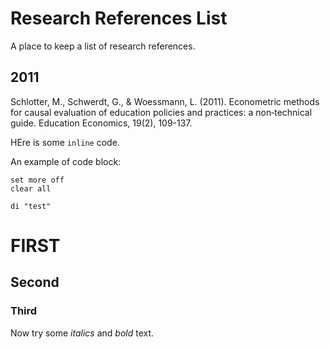 # Research References List

A place to keep a list of research references.

## 2011

Schlotter, M., Schwerdt, G., & Woessmann, L. (2011). Econometric methods for causal evaluation of education policies and practices: a non‐technical guide. Education Economics, 19(2), 109-137.

HEre is some `inline` code.

An example of code block:

```
set more off
clear all

di "test"
```

# FIRST
## Second
### Third

Now try some *italics* and *bold* text.
